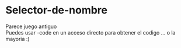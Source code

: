 # Selector-de-nombre
Parece juego antiguo  
Puedes usar -code en un acceso directo para obtener el codigo ... o la mayoria :)
